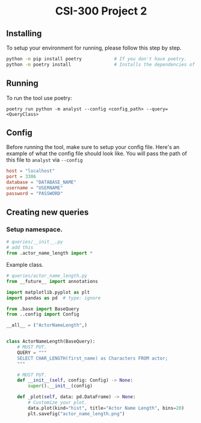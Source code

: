 <div align="center">
    <h1>CSI-300 Project 2</h1>
</div>

## Installing

To setup your environment for running, please follow this step by step.

```bash
python -m pip install poetry            # If you don't have poetry.
python -m poetry install                # Installs the dependencies of the project.
```

## Running

To run the tool use poetry:

```
poetry run python -m analyst --config <config_path> --query=<QueryClass>
```

## Config

Before running the tool, make sure to setup your config file.
Here's an example of what the config file should look like.
You will pass the path of this file to `analyst` via `--config`

```toml
host = "localhost"
port = 3306
database = "DATABASE_NAME"
username = "USERNAME"
password = "PASSWORD"
```

## Creating new queries

### Setup namespace.

```py
# queries/__init__.py
# add this
from .actor_name_length import *
```

Example class.

```py
# queries/actor_name_length.py
from __future__ import annotations

import matplotlib.pyplot as plt
import pandas as pd  # type: ignore

from .base import BaseQuery
from ..config import Config

__all__ = ("ActorNameLength",)


class ActorNameLength(BaseQuery):
    # MUST PUT.
    QUERY = """
    SELECT CHAR_LENGTH(first_name) as Characters FROM actor;
    """

    # MUST PUT.
    def __init__(self, config: Config) -> None:
        super().__init__(config)

    def _plot(self, data: pd.DataFrame) -> None:
        # Customize your plot.
        data.plot(kind="hist", title="Actor Name Length", bins=20)
        plt.savefig("actor_name_length.png")
```
